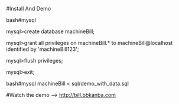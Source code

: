 #Install And Demo

bash#mysql

mysql>create database machineBill;

mysql>grant all privileges on machineBill.* to machineBill@localhost identified by 'machineBill123';

mysql>flush privileges;

mysql>exit;

bash#mysql machineBill < sql/demo_with_data.sql

#Watch the demo
 --> http://bill.bbkanba.com
